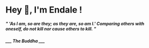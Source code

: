 <h1 title="head"> Hey 👋, I'm Endale !</h1>

**<h5><i>" 'As I am, so are they; as they are, so am I.' Comparing others with oneself, do not kill nor cause others to kill. "</i></h5>**

*<b>___ The Buddha ___</b>*
